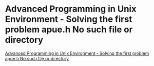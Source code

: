 # Advanced Programming in Unix Environment - Solving the first problem apue.h No such file or directory
[Advanced Programming in Unix Environment - Solving the first problem apue.h No such file or directory](https://aiwithcloud.com/2022/09/19/advanced_programming_in_unix_environment___solving_the_first_problem_apue-h_no_such_file_or_directory/)